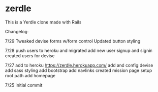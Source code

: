 # zerdle

This is a Yerdle clone made with Rails

Changelog:

7/29
Tweaked devise forms w/form control
Updated button styling

7/28
push users to heroku and migrated
add new user signup and signin
created users for devise

7/27
add to heroku https://zerdle.herokuapp.com/
add and config devise
add sass styling
add bootstrap
add navlinks
created mission page
setup root path
add homepage

7/25
initial commit
